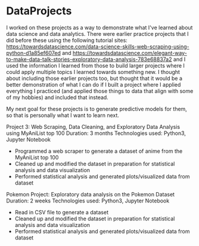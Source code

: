 # DataProjects
I worked on these projects as a way to demonstrate what I've learned about data science
and data analytics. There were earlier practice projects that I did before these 
using the following tutorial sites: https://towardsdatascience.com/data-science-skills-web-scraping-using-python-d1a85ef607ed and 
https://towardsdatascience.com/elegant-way-to-make-data-talk-stories-exploratory-data-analysis-783e68837a2
and I used the information I learned from those to build larger projects where I could apply multiple topics I learned towards something new.
I thought about including those earlier projects too, but thought that it would be a better demonstration of what I can do if 
I built a project where I applied everything I practiced (and applied those things to data that align with some of my hobbies) and included
that instead.

My next goal for these projects is to generate predictive models for them, so that is personally what I want to learn next. 

Project 3: Web Scraping, Data Cleaning, and Exploratory Data Analysis using MyAniList top 100
Duration: 3 months
Technologies used: Python3, Jupyter Notebook
- Programmed a web scraper to generate a dataset of anime from the MyAniList top 100
- Cleaned up and modified the dataset in preparation for statistical analysis and data visualization
- Performed statistical analysis and generated plots/visualized data from dataset

Pokemon Project: Exploratory data analysis on the Pokemon Dataset
Duration: 2 weeks 
Technologies used: Python3, Jupyter Notebook
- Read in CSV file to generate a dataset
- Cleaned up and modified the dataset in preparation for statistical analysis and data visualization
- Performed statistical analysis and generated plots/visualized data from dataset


